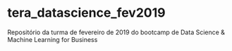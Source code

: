 # tera_datascience_fev2019
Repositório da turma de fevereiro de 2019 do bootcamp de Data Science &amp; Machine Learning for Business
